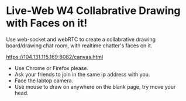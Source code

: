 # Live-Web W4 Collabrative Drawing with Faces on it!

Use web-socket and webRTC to create a collabrative drawing board/drawing chat room, with realtime chatter's faces on it.

https://104.131.115.169:8082/canvas.html
- Use Chrome or Firefox please.
- Ask your friends to join in the same ip address with you. 
- Face the labtop camera. 
- Use mouse to draw on anywhere on the blank page, try move your head.

